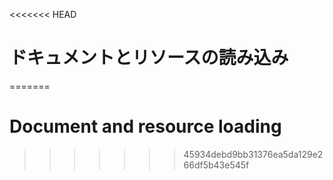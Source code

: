 
<<<<<<< HEAD
# ドキュメントとリソースの読み込み
=======
# Document and resource loading
>>>>>>> 45934debd9bb31376ea5da129e266df5b43e545f
